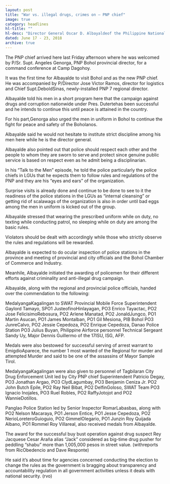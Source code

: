 ```yaml
---
layout: post
title: "War vs. illegal drugs, crimes on – PNP chief"
image: true
category: headlines
hl-title: ""
hl-desc: "Director General Oscar D. Albayaldeof the Philippine National Police (PNP) on Friday said he is firm that the war against illegal drugs, criminality and corruption will continue as he started to institute genuine discipline among his men."
dated: June 17 - 23, 2018
archive: true
---
```


The PNP chief arrived here last Friday afternoon where he was welcomed by P/Sr. Supt. Angeles Genorga, PNP Bohol provincial director, for a command conference at Camp Dagohoy.

It was the first time for Albayalde to visit Bohol and as the new PNP chief.
He was accompanied by P/Director Jose Victor Ramos, director for logistics and Chief Supt.DeboldSinas, newly-installed PNP 7 regional director.

Albayalde told his men in a short program here that the campaign against drugs and corruption nationwide under Pres. Dutertehas been successful and he intends to continue this until peace is attained in the country.

For his part,Genorga also urged the men in uniform in Bohol to continue the fight for peace and safety of the Boholanos.

Albayalde said he would not hesitate to institute strict discipline among his men here while he is the director general.

Albayalde also pointed out that police should respect each other and the people to whom they are sworn to serve and protect since genuine public service is based on respect even as he admit being a disciplinarian.

In his “Talk to the Men” episode, he told the police particularly the police chiefs in LGUs that he expects them to follow rules and regulations of the PNP and they are his “eyes and ears” of the organization.

Surprise visits is already done and continue to be done to see to it the readiness of the police stations in the LGUs as “internal cleansing” or getting rid of scalawags of the organization is also in order until bad eggs among the men in uniform is kicked out of the group.

Albayalde stressed that wearing the prescribed uniform while on duty, no texting while conducting patrol, no sleeping while on duty are among the basic rules.

Violators should be dealt with accordingly while those who strictly observe the rules and regulations will be rewarded.

Albayalde is expected to do ocular inspection of police stations in the province and meeting of provincial and city officials and the Bohol Chamber of Commerce and Industry.

Meanhile, Albayalde initiated the awarding of policemen for their different efforts against criminality and anti-illegal drug campaign.

Albayalde, along with the regional and provincial police officials, handed over the commendation to the following:

MedalyangaKagalingan to SWAT Provincial Mobile Force Superintendent Gaylord Tamayo, SPO1 JusteofinoHinlayagan, PO3 Enrico Tayactac, PO2 Jose FelicisimoRebosura, PO2 Arlene Manatad, PO2 JonaldJungco, PO1 Martin Asucan, PO1 James Montalban, PO1 Gil Mesiona, PIB Bohol PO3 JunreCalvo, PO2 Jessie Cepedoza, PO2 Enrique Cepedoza, Danao Police Station PO3 Julius Buyan, Philippine Airforce personnel Technical Sergeant Sandy Uy, Major Dennis Guillermo of the 17ISU, ISG, AFP.

Medals were also bestowed for successful serving of arrest warrant to EmigdioAparece, the  number 1 most wanted of the Regional for murder and attempted Murder and said to be one of the assassins of Mayor Sample Tirol.

MedalyangaKagalingan were also given to personnel of Tagbilaran City Drug Enforcement Unit led by City PNP chief Superintendent Patricio Degay, PO3 Jonathan Argao, PO3 ClydLagumbay, PO3 Benjamin Ceniza Jr. PO2 John Butch Epile, PO2 Ray Neil Bibat, PO2 DelfinGoloso, SWAT Team PO3 Ignacio Inojales, PO3 Ruel Robles, PO2 RaffyJotojot and PO2 WannieDotillos.

Panglao Police Station led by Senior Inspector RomarLabasbas, along with PO2 Nelson Macaraya, PO1 Jerson Entice, PO1 Jesse Cepedoza, PO2 NerioLoreteroGuioguio, PO2 GimmelOlegario, PO1 Junzin Roy Quijada Albano, PO1 Rommel Roy Villareal, also received medals from Albayalde.

The award for the successful buy bust operation against drug suspect Rey Jacquese Cesar Araña alias “Jack” considered as big-time drug pusher for peddling “shabu” more than 1,005,000 pesos in street value. (withreports from RicObedencio and Dave Responte)

He said it’s about time for agencies concerned conducting the election to change the rules as the government is bragging about transparency and accountability regulation in all government activities unless it deals with national security. (rvo)

